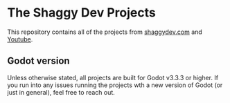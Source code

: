 # The Shaggy Dev Projects

This repository contains all of the projects from [shaggydev.com](https://shaggydev.com) and [Youtube](https://www.youtube.com/channel/UCoiLPC6AQHmJNSwdN1xmuWA).

## Godot version
Unless otherwise stated, all projects are built for Godot v3.3.3 or higher. If you run into any issues running the projects wth a new version of Godot (or just in general), feel free to reach out.